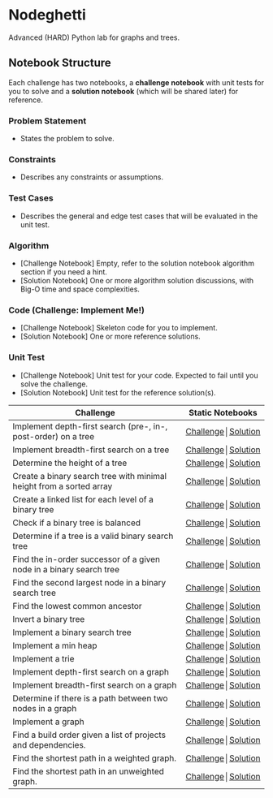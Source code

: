 # Nodeghetti

Advanced (HARD) Python lab for graphs and trees.

## Notebook Structure

Each challenge has two notebooks, a **challenge notebook** with unit tests for you to solve and a **solution notebook**  (which will be shared later) for reference.

### Problem Statement

* States the problem to solve.

### Constraints

* Describes any constraints or assumptions.

### Test Cases

* Describes the general and edge test cases that will be evaluated in the unit test.

### Algorithm

* [Challenge Notebook] Empty, refer to the solution notebook algorithm section if you need a hint.
* [Solution Notebook] One or more algorithm solution discussions, with Big-O time and space complexities.

### Code (Challenge: Implement Me!)

* [Challenge Notebook] Skeleton code for you to implement.
* [Solution Notebook] One or more reference solutions.

### Unit Test

* [Challenge Notebook] Unit test for your code.  Expected to fail until you solve the challenge.
* [Solution Notebook] Unit test for the reference solution(s).

| Challenge | Static Notebooks |
|--------------------------------------------------------------------------------------------------------------|--------------------------------------------------------------------------------------------------------------------------------------------|
| Implement depth-first search (pre-, in-, post-order) on a tree |  [Challenge](http://nbviewer.ipython.org/github/zipcoder/Nodeghetti-py/blob/master/graphs_trees/tree_dfs/dfs_challenge.ipynb)│[Solution](http://nbviewer.ipython.org/github/zipcoder/Nodeghetti-py/blob/master/graphs_trees/tree_dfs/dfs_solution.ipynb) |
| Implement breadth-first search on a tree | [Challenge](http://nbviewer.ipython.org/github/zipcoder/Nodeghetti-py/blob/master/graphs_trees/tree_bfs/bfs_challenge.ipynb)│[Solution](http://nbviewer.ipython.org/github/zipcoder/Nodeghetti-py/blob/master/graphs_trees/tree_bfs/bfs_solution.ipynb) |
| Determine the height of a tree | [Challenge](http://nbviewer.ipython.org/github/zipcoder/Nodeghetti-py/blob/master/graphs_trees/tree_height/height_challenge.ipynb)│[Solution](http://nbviewer.ipython.org/github/zipcoder/Nodeghetti-py/blob/master/graphs_trees/tree_height/height_solution.ipynb) |
| Create a binary search tree with minimal height from a sorted array | [Challenge](http://nbviewer.ipython.org/github/zipcoder/Nodeghetti-py/blob/master/graphs_trees/bst_min/bst_min_challenge.ipynb)│[Solution](http://nbviewer.ipython.org/github/zipcoder/Nodeghetti-py/blob/master/graphs_trees/bst_min/bst_min_solution.ipynb) |
| Create a linked list for each level of a binary tree | [Challenge](http://nbviewer.ipython.org/github/zipcoder/Nodeghetti-py/blob/master/graphs_trees/tree_level_lists/tree_level_lists_challenge.ipynb)│[Solution](http://nbviewer.ipython.org/github/zipcoder/Nodeghetti-py/blob/master/graphs_trees/tree_level_lists/tree_level_lists_solution.ipynb) |
| Check if a binary tree is balanced | [Challenge](http://nbviewer.ipython.org/github/zipcoder/Nodeghetti-py/blob/master/graphs_trees/check_balance/check_balance_challenge.ipynb)│[Solution](http://nbviewer.ipython.org/github/zipcoder/Nodeghetti-py/blob/master/graphs_trees/check_balance/check_balance_solution.ipynb) |
| Determine if a tree is a valid binary search tree | [Challenge](http://nbviewer.ipython.org/github/zipcoder/Nodeghetti-py/blob/master/graphs_trees/bst_validate/bst_validate_challenge.ipynb)│[Solution](http://nbviewer.ipython.org/github/zipcoder/Nodeghetti-py/blob/master/graphs_trees/bst_validate/bst_validate_solution.ipynb) |
| Find the in-order successor of a given node in a binary search tree | [Challenge](http://nbviewer.ipython.org/github/zipcoder/Nodeghetti-py/blob/master/graphs_trees/bst_successor/bst_successor_challenge.ipynb)│[Solution](http://nbviewer.ipython.org/github/zipcoder/Nodeghetti-py/blob/master/graphs_trees/bst_successor/bst_successor_solution.ipynb) |
| Find the second largest node in a binary search tree | [Challenge](http://nbviewer.ipython.org/github/zipcoder/Nodeghetti-py/blob/master/graphs_trees/bst_second_largest/bst_second_largest_challenge.ipynb)│[Solution](http://nbviewer.ipython.org/github/zipcoder/Nodeghetti-py/blob/master/graphs_trees/bst_second_largest/bst_second_largest_solution.ipynb) |
| Find the lowest common ancestor | [Challenge](http://nbviewer.ipython.org/github/zipcoder/Nodeghetti-py/blob/master/graphs_trees/tree_lca/tree_lca_challenge.ipynb)│[Solution](http://nbviewer.ipython.org/github/zipcoder/Nodeghetti-py/blob/master/graphs_trees/tree_lca/tree_lca_solution.ipynb) |
| Invert a binary tree | [Challenge](http://nbviewer.ipython.org/github/zipcoder/Nodeghetti-py/blob/master/graphs_trees/invert_tree/invert_tree_challenge.ipynb)│[Solution](http://nbviewer.ipython.org/github/zipcoder/Nodeghetti-py/blob/master/graphs_trees/invert_tree/invert_tree_solution.ipynb) |
| Implement a binary search tree | [Challenge](http://nbviewer.ipython.org/github/zipcoder/Nodeghetti-py/blob/master/graphs_trees/bst/bst_challenge.ipynb)│[Solution](http://nbviewer.ipython.org/github/zipcoder/Nodeghetti-py/blob/master/graphs_trees/bst/bst_solution.ipynb) |
| Implement a min heap | [Challenge](http://nbviewer.ipython.org/github/zipcoder/Nodeghetti-py/blob/master/graphs_trees/min_heap/min_heap_challenge.ipynb)│[Solution](http://nbviewer.ipython.org/github/zipcoder/Nodeghetti-py/blob/master/graphs_trees/min_heap/min_heap_solution.ipynb) |
| Implement a trie | [Challenge](http://nbviewer.ipython.org/github/zipcoder/Nodeghetti-py/blob/master/graphs_trees/trie/trie_challenge.ipynb)│[Solution](http://nbviewer.ipython.org/github/zipcoder/Nodeghetti-py/blob/master/graphs_trees/trie/trie_solution.ipynb) |
| Implement depth-first search on a graph |  [Challenge](http://nbviewer.ipython.org/github/zipcoder/Nodeghetti-py/blob/master/graphs_trees/graph_dfs/dfs_challenge.ipynb)│[Solution](http://nbviewer.ipython.org/github/zipcoder/Nodeghetti-py/blob/master/graphs_trees/graph_dfs/dfs_solution.ipynb) |
| Implement breadth-first search on a graph | [Challenge](http://nbviewer.ipython.org/github/zipcoder/Nodeghetti-py/blob/master/graphs_trees/graph_bfs/bfs_challenge.ipynb)│[Solution](http://nbviewer.ipython.org/github/zipcoder/Nodeghetti-py/blob/master/graphs_trees/graph_bfs/bfs_solution.ipynb) |
| Determine if there is a path between two nodes in a graph | [Challenge](http://nbviewer.ipython.org/github/zipcoder/Nodeghetti-py/blob/master/graphs_trees/graph_path_exists/path_exists_challenge.ipynb)│[Solution](http://nbviewer.ipython.org/github/zipcoder/Nodeghetti-py/blob/master/graphs_trees/graph_path_exists/path_exists_solution.ipynb) |
| Implement a graph | [Challenge](http://nbviewer.ipython.org/github/zipcoder/Nodeghetti-py/blob/master/graphs_trees/graph/graph_challenge.ipynb)│[Solution](http://nbviewer.ipython.org/github/zipcoder/Nodeghetti-py/blob/master/graphs_trees/graph/graph_solution.ipynb) |
| Find a build order given a list of projects and dependencies. |  [Challenge](http://nbviewer.ipython.org/github/zipcoder/Nodeghetti-py/blob/master/graphs_trees/graph_build_order/build_order_challenge.ipynb)│[Solution](http://nbviewer.ipython.org/github/zipcoder/Nodeghetti-py/blob/master/graphs_trees/graph_build_order/build_order_solution.ipynb) |
| Find the shortest path in a weighted graph. |  [Challenge](http://nbviewer.ipython.org/github/zipcoder/Nodeghetti-py/blob/master/graphs_trees/graph_shortest_path/graph_shortest_path_challenge.ipynb)│[Solution](http://nbviewer.ipython.org/github/zipcoder/Nodeghetti-py/blob/master/graphs_trees/graph_shortest_path/graph_shortest_path_solution.ipynb) |
| Find the shortest path in an unweighted graph. |  [Challenge](http://nbviewer.ipython.org/github/zipcoder/Nodeghetti-py/blob/master/graphs_trees/graph_shortest_path_unweighted/shortest_path_challenge.ipynb)│[Solution](http://nbviewer.ipython.org/github/zipcoder/Nodeghetti-py/blob/master/graphs_trees/graph_shortest_path_unweighted/shortest_path_solution.ipynb) |
